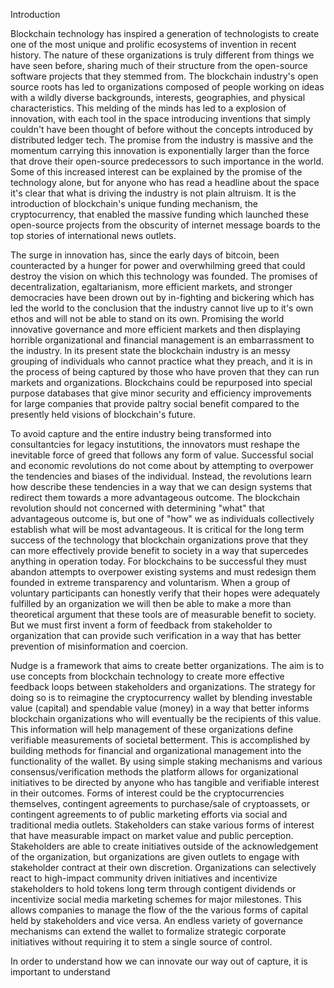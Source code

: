 Introduction

Blockchain technology has inspired a generation of technologists to create one of the most unique and prolific ecosystems of invention in recent history. The nature of these organizations is truly different from things we have seen before, sharing much of their structure from the open-source software projects that they stemmed from. The blockchain industry's open source roots has led to organizations composed of people working on ideas with a wildly diverse backgrounds, interests, geographies, and physical characteristics. This melding of the minds has led to a explosion of innovation, with each tool in the space introducing inventions that simply couldn't have been thought of before without the concepts introduced by distributed ledger tech. The promise from the industry is massive and the momentum carrying this innovation is exponentially larger than the force that drove their open-source predecessors to such importance in the world. Some of this increased interest can be explained by the promise of the technology alone, but for anyone who has read a headline about the space it's clear that what is driving the industry is not plain altruism. It is the introduction of blockchain's unique funding mechanism, the cryptocurrency, that enabled the massive funding which launched these open-source projects from the obscurity of internet message boards to the top stories of international news outlets.

The surge in innovation has, since the early days of bitcoin, been counteracted by a hunger for power and overwhilming greed that could destroy the vision on which this technology was founded. The promises of decentralization, egaltarianism, more efficient markets, and stronger democracies have been drown out by in-fighting and bickering which has led the world to the conclusion that the industry cannot live up to it's own ethos and will not be able to stand on its own. Promising the world innovative governance and more efficient markets and then displaying horrible organizational and financial management is an embarrassment to the industry. In its present state the blockchain industry is an messy grouping of individuals who cannot practice what they preach, and it is in the process of being captured by those who have proven that they can run markets and organizations. Blockchains could be repurposed into special purpose databases that give minor security and efficiency improvements for large companies that provide paltry social benefit compared to the presently held visions of blockchain's future.

To avoid capture and the entire industry being transformed into consultantcies for legacy instutitions, the innovators must reshape the inevitable force of greed that follows any form of value. Successful social and economic revolutions do not come about by attempting to overpower the tendencies and biases of the individual. Instead, the revolutions learn how describe these tendencies in a way that we can design systems that redirect them towards a more advantageous outcome. The blockchain revolution should not concerned with determining "what" that advantageous outcome is, but one of "how" we as individuals collectively establish what will be most advantageous. It is critical for the long term success of the technology that blockchain organizations prove that they can more effectively provide benefit to society in a way that supercedes anything in operation today. For blockchains to be successful they must abandon attempts to overpower existing systems and must redesign them founded in extreme transparency and voluntarism. When a group of voluntary participants can honestly verify that their hopes were adequately fulfilled by an organization we will then be able to make a more than theoretical argument that these tools are of measurable benefit to society. But we must first invent a form of feedback from stakeholder to organization that can provide such verification in a way that has better prevention of misinformation and coercion.

Nudge is a framework that aims to create better organizations. The aim is to use concepts from blockchain technology to create more effective feedback loops between stakeholders and organizations. The strategy for doing so is to reimagine the cryptocurrency wallet by blending investable value (capital) and spendable value (money) in a way that better informs blockchain organizations who will eventually be the recipients of this value. This information will help management of these organizations define verifiable measurements of societal betterment. This is accomplished by building methods for financial and organizational management into the functionality of the wallet. By using simple staking mechanisms and various consensus/verification methods the platform allows for organizational initiatives to be directed by anyone who has tangible and verifiable interest in their outcomes. Forms of interest could be the cryptocurrencies themselves, contingent agreements to purchase/sale of cryptoassets, or contingent agreements to of public marketing efforts via social and traditional media outlets. Stakeholders can stake various forms of interest that have measurable impact on market value and public perception. Stakeholders are able to create initiatives outside of the acknowledgement of the organization, but organizations are given outlets to engage with stakeholder contract at their own discretion. Organizations can selectively react to high-impact community driven initiatives and incentivize stakeholders to hold tokens long term through contigent dividends or incentivize social media marketing schemes for major milestones. This allows companies to manage the flow of the the various forms of capital held by stakeholders and vice versa. An endless variety of governance mechanisms can extend the wallet to formalize strategic corporate initiatives without requiring it to stem a single source of control.

In order to understand how we can innovate our way out of capture, it is important to understand
